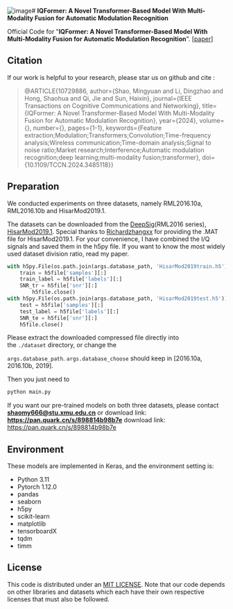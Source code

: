 ![image](https://github.com/user-attachments/assets/26e4108e-81ad-4e66-b971-d55d03298bb7)# **IQFormer: A Novel Transformer-Based Model With Multi-Modality Fusion for Automatic Modulation Recognition**

Official Code for "**IQFormer: A Novel Transformer-Based Model With Multi-Modality Fusion for Automatic Modulation Recognition**". [[paper](https://ieeexplore.ieee.org/abstract/document/10729886)]

## Citation

If our work is helpful to your research, please star us on github and cite :
> @ARTICLE{10729886,
  author={Shao, Mingyuan and Li, Dingzhao and Hong, Shaohua and Qi, Jie and Sun, Haixin},
  journal={IEEE Transactions on Cognitive Communications and Networking},
  title={IQFormer: A Novel Transformer-Based Model With Multi-Modality Fusion for Automatic Modulation Recognition},
  year={2024},
  volume={},
  number={},
  pages={1-1},
  keywords={Feature extraction;Modulation;Transformers;Convolution;Time-frequency analysis;Wireless communication;Time-domain analysis;Signal to noise ratio;Market research;Interference;Automatic modulation recognition;deep learning;multi-modality fusion;transformer},
  doi={10.1109/TCCN.2024.3485118}}
> 

## **Preparation**

We conducted experiments on three datasets, namely RML2016.10a, RML2016.10b and HisarMod2019.1.

The datasets can be downloaded from the [DeepSig](https://www.deepsig.ai/datasets/)(RML2016 series), [HisarMod2019.1](https://pan.quark.cn/s/016a2f6861a2).  Special thanks to [Richardzhangxx](https://github.com/Richardzhangxx/AMR-Benchmark) for providing the .MAT file for HisarMod2019.1. For your convenience, I have combined the I/Q signals and saved them in the h5py file. If you want to know the most widely used dataset division ratio, read my paper.

```python
with h5py.File(os.path.join(args.database_path, 'HisarMod2019train.h5')) as h5file:
    train = h5file['samples'][:]
    train_label = h5file['labels'][:]
    SNR_tr = h5file['snr'][:]
		h5file.close()
with h5py.File(os.path.join(args.database_path, 'HisarMod2019test.h5')) as h5file:
    test = h5file['samples'][:]
    test_label = h5file['labels'][:]
    SNR_te = h5file['snr'][:]
    h5file.close()
```

Please extract the downloaded compressed file directly into the `./dataset` directory, or change the 

`args.database_path`.  `args.database_choose`  should keep in [2016.10a, 2016.10b, 2019].

Then you just need to 

```python
python main.py
```

If you want our pre-trained models on both three datasets, please contact **shaomy666@stu.xmu.edu.cn** or download link: **https://pan.quark.cn/s/898814b98b7e**
download link: https://pan.quark.cn/s/898814b98b7e
## **Environment**

These models are implemented in Keras, and the environment setting is:

- Python 3.11
- Pytorch 1.12.0
- pandas
- seaborn
- h5py
- scikit-learn
- matplotlib
- tensorboardX
- tqdm
- timm

## **License**

This code is distributed under an [MIT LICENSE](https://github.com/zjwXDU/AMC-Net/blob/main/LICENSE). Note that our code depends on other libraries and datasets which each have their own respective licenses that must also be followed.
